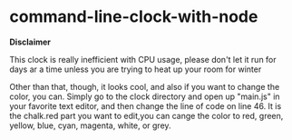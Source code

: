 # command-line-clock-with-node

<strong>
  Disclaimer
</strong>

<p>This clock is really inefficient with CPU usage, please don't let it run for days ar a time unless you are trying to heat up your room for winter</p>

<p>Other than that, though, it looks cool, and also if you want to change the color, you can. Simply go to the clock directory and open up "main.js" in your favorite text editor, and then change the line of code on line 46. It is the chalk.red part you want to edit,you can cange the color to red, green, yellow, blue, cyan, magenta, white, or grey.</p>
